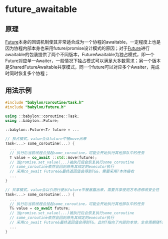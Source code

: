 # future_awaitable

## 原理

[Future](../future.md)本身的回调机制使其非常适合成为一个协程的awaitable，一定程度上也是因为协程内部本身也采用future/promise设计模式的原因；对于[Future](../future.md)进行awaitable的包装提供了两个不同版本，FutureAwaitable为独占模式，即一个Future对应单一Awaiter，一般情况下独占模式可以满足大多数需求；另一个版本是SharedFutureAwaitable共享模式，同一个future可以对应多个Awaiter，完成时同时恢复多个协程；

## 用法示例

```c++
#include "babylon/coroutine/task.h"
#include "babylon/future.h"

using ::babylon::coroutine::Task;
using ::babylon::Future;

::babylon::Future<T> future = ...

// 独占模式，value会从future中被move出来
Task<...> some_coroutine(...) {
  ...
  // 执行后当前线程会挂起some_coroutine，可能会开始执行其他排队中的任务
  T value = co_await ::std::move(future);
  // 当promise.set_value(...)被执行后会恢复执行some_coroutine
  // some_coroutine依然会回到原先其绑定的executor执行
  // 采用co_await Future&&最终返回值会得到T&&，需要采用T本体接收
  ...
}

// 共享模式，value会以引用行驶从future中被暴露出来，需要共享使用方考虑修改安全性
Task<...> some_coroutine(...) {
  ...
  // 执行后当前线程会挂起some_coroutine，可能会开始执行其他排队中的任务
  T& value = co_await future;
  // 当promise.set_value(...)被执行后会恢复执行some_coroutine
  // some_coroutine依然会回到原先其绑定的executor执行
  // 采用co_await Future&最终返回值会得到T&，此时T指向了内部的本体，生命周期随future控制
  ...
}
```

